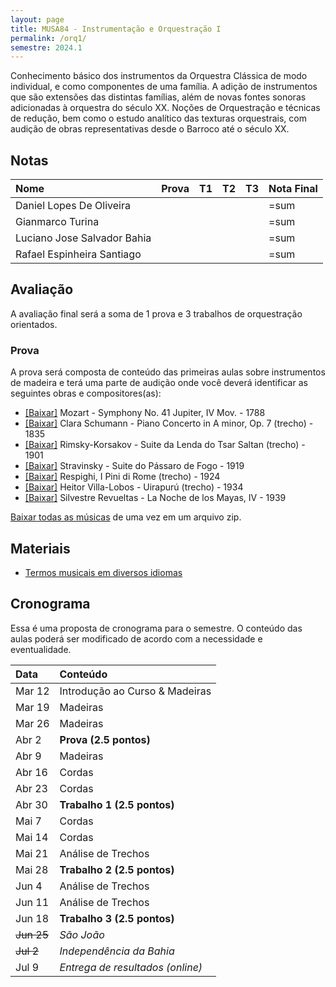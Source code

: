 ```yaml
---
layout: page
title: MUSA84 - Instrumentação e Orquestração I
permalink: /orq1/
semestre: 2024.1
---
```


Conhecimento básico dos instrumentos da Orquestra Clássica de modo individual, e
como componentes de uma família. A adição de instrumentos que são extensões das
distintas famílias, além de novas fontes sonoras adicionadas à orquestra do
século XX. Noções de Orquestração e técnicas de redução, bem como o estudo
analítico das texturas orquestrais, com audição de obras representativas desde o
Barroco até o século XX.

## Notas

| Nome                        | Prova | T1 | T2 | T3 | Nota Final |
|:----------------------------|:------|:---|:---|:---|:-----------|
| Daniel Lopes De Oliveira    |       |    |    |    | =sum       |
| Gianmarco Turina            |       |    |    |    | =sum       |
| Luciano Jose Salvador Bahia |       |    |    |    | =sum       |
| Rafael Espinheira Santiago  |       |    |    |    | =sum       |

## Avaliação

A avaliação final será a soma de 1 prova e 3 trabalhos de orquestração orientados.

### Prova

A prova será composta de conteúdo das primeiras aulas sobre instrumentos de
madeira e terá uma parte de audição onde você deverá identificar as seguintes
obras e compositores(as):

- [[Baixar]][1] Mozart - Symphony No. 41 Jupiter, IV Mov. - 1788
- [[Baixar]][2] Clara Schumann - Piano Concerto in A minor, Op. 7 (trecho) - 1835
- [[Baixar]][3] Rimsky-Korsakov - Suite da Lenda do Tsar Saltan (trecho) - 1901
- [[Baixar]][4] Stravinsky - Suite do Pássaro de Fogo - 1919
- [[Baixar]][5] Respighi, I Pini di Rome (trecho) - 1924
- [[Baixar]][6] Heitor Villa-Lobos - Uirapurú (trecho) - 1934
- [[Baixar]][7] Silvestre Revueltas - La Noche de los Mayas, IV - 1939

[Baixar todas as músicas][8] de uma vez em um arquivo zip.


[1]: https://nuvem.ufba.br/s/JSagPhgqYOP7IJF
[2]: https://nuvem.ufba.br/s/tZQiphW98iZTjTR
[3]: https://nuvem.ufba.br/s/wByZgRRIUPEaMNp
[4]: https://nuvem.ufba.br/s/7wlh4maDWdSEMv1
[5]: https://nuvem.ufba.br/s/6SrqPT3VZIWST1e
[6]: https://nuvem.ufba.br/s/f8l623NOFLO8WXa
[7]: https://nuvem.ufba.br/s/S5QT7wCNweVhLte
[8]: https://nuvem.ufba.br/s/5dq6DnBBaKCFUXc

## Materiais

- [Termos musicais em diversos idiomas](https://web.library.yale.edu/cataloging/music/instname)

## Cronograma

Essa é uma proposta de cronograma para o semestre. O conteúdo das aulas poderá
ser modificado de acordo com a necessidade e eventualidade.


| Data              | Conteúdo                         |
|:------------------|:---------------------------------|
| Mar 12            | Introdução ao Curso & Madeiras   |
| Mar 19            | Madeiras                         |
| Mar 26            | Madeiras                         |
| Abr 2             | **Prova (2.5 pontos)**           |
| Abr 9             | Madeiras                         |
| Abr 16            | Cordas                           |
| Abr 23            | Cordas                           |
| Abr 30            | **Trabalho 1 (2.5 pontos)**      |
| Mai 7             | Cordas                           |
| Mai 14            | Cordas                           |
| Mai 21            | Análise de Trechos               |
| Mai 28            | **Trabalho 2 (2.5 pontos)**      |
| Jun 4             | Análise de Trechos               |
| Jun 11            | Análise de Trechos               |
| Jun 18            | **Trabalho 3 (2.5 pontos)**      |
| <del>Jun 25</del> | _São João_                       |
| <del>Jul 2</del>  | _Independência da Bahia_         |
| Jul 9             | _Entrega de resultados (online)_ |

